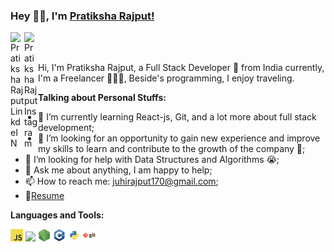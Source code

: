 ### Hey 👋🏽, I'm [Pratiksha Rajput!](https://github.com/juhi0710) 

<a href="https://www.linkedin.com/in/pratiksha-rajput-40b5371bb/">
  <img align="left" alt="Pratiksha Rajput LinkdeIN" width="22px" src="https://cdn.jsdelivr.net/npm/simple-icons@v3/icons/linkedin.svg" />
</a>
<a href="https://www.instagram.com/juhirajput07/">
  <img align="left" alt="PratikshaRajput Instagram" width="22px" src="https://cdn.jsdelivr.net/npm/simple-icons@v3/icons/instagram.svg" />
</a>
<br />
<br />

Hi, I'm Pratiksha Rajput, a Full Stack Developer 🚀 from India currently, I'm a Freelancer 👨🏽‍💻, Beside's programming, I enjoy traveling.
  
**Talking about Personal Stuffs:**

- 🌱 I’m currently learning React-js, Git, and a lot more about full stack development; 
- 👯 I’m looking for an opportunity to gain new experience and improve my skills to learn and contribute to the growth of the company 🤝;
- 🤔 I’m looking for help with Data Structures and Algorithms 😭;
- 💬 Ask me about anything, I am happy to help;
- 📫 How to reach me: juhirajput170@gmail.com;
- 📝[Resume](file:///C:/Users/FJ/Downloads/my_resume%20(2)%20(2).pdf)

**Languages and Tools:**  

<code><img height="20" src="https://raw.githubusercontent.com/github/explore/80688e429a7d4ef2fca1e82350fe8e3517d3494d/topics/javascript/javascript.png"></code>
<code><img height="20" src="https://upload.wikimedia.org/wikipedia/commons/thumb/1/10/CSS3_and_HTML5_logos_and_wordmarks.svg/791px-CSS3_and_HTML5_logos_and_wordmarks.svg.png"></code>
<code><img height="20" src="https://raw.githubusercontent.com/github/explore/80688e429a7d4ef2fca1e82350fe8e3517d3494d/topics/nodejs/nodejs.png"></code>
<code><img height="20" src="https://raw.githubusercontent.com/github/explore/80688e429a7d4ef2fca1e82350fe8e3517d3494d/topics/cpp/cpp.png"></code>
<code><img height="20" src="https://raw.githubusercontent.com/github/explore/80688e429a7d4ef2fca1e82350fe8e3517d3494d/topics/python/python.png"></code>
<code><img height="20" src="https://raw.githubusercontent.com/github/explore/80688e429a7d4ef2fca1e82350fe8e3517d3494d/topics/git/git.png"></code>



